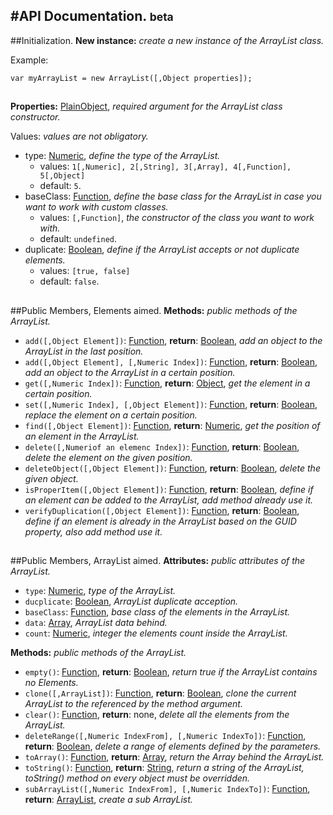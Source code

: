 #API Documentation. <small>beta</small>
----------
##Initialization.
**New instance:** *create a new instance of the ArrayList class.*

Example:

```
var myArrayList = new ArrayList([,Object properties]);
```
##
**Properties:** [PlainObject](), *required argument for the ArrayList class constructor.*

Values: *values are not obligatory.*

- type: [Numeric](), *define the type of the ArrayList.*
	- values: `1[,Numeric], 2[,String], 3[,Array], 4[,Function], 5[,Object]`
	- default: `5`.
- baseClass: [Function](), *define the base class for the ArrayList in case you want to work with custom classes.*
	- values: `[,Function]`, *the constructor of the class you want to work with.*
	- default: `undefined`.
- duplicate: [Boolean](), *define if the ArrayList accepts or not duplicate elements.*
	- values: `[true, false]`
	- default: `false`.

##
##Public Members, Elements aimed.
**Methods:** *public methods of the ArrayList.*

- `add([,Object Element])`: [Function](), __return__: [Boolean](), *add an object to the ArrayList in the last position.*
- `add([,Object Element], [,Numeric Index])`: [Function](), __return__: [Boolean](), *add an object to the ArrayList in a certain position.*
- `get([,Numeric Index])`: [Function](), __return__: [Object](), *get the element in a certain position.*
- `set([,Numeric Index], [,Object Element])`: [Function](), __return__: [Boolean](), *replace the element on a certain position.*
- `find([,Object Element])`: [Function](), __return__: [Numeric](), *get the position of an element in the ArrayList.*
- `delete([,Numeriof an elemenc Index])`: [Function](), __return__: [Boolean](), *delete the element on the given position.*
- `deleteObject([,Object Element])`: [Function](), __return__: [Boolean](), *delete the given object.*
- `isProperItem([,Object Element])`: [Function](), __return__: [Boolean](), *define if an element can be added to the ArrayList, add method already use it.*
- `verifyDuplication([,Object Element])`: [Function](), __return__: [Boolean](), *define if an element is already in the ArrayList based on the GUID property, also add method use it.*

##
##Public Members, ArrayList aimed.
**Attributes:** *public attributes of the ArrayList.*

- `type`: [Numeric](), *type of the ArrayList.*
- `ducplicate`: [Boolean](), *ArrayList duplicate acception.*
- `baseClass`: [Function](), *base class of the elements in the ArrayList.*
- `data`: [Array](), *ArrayList data behind.*
- `count`: [Numeric](), *integer the elements count inside the ArrayList.*

**Methods:** *public methods of the ArrayList.*

- `empty()`: [Function](), __return__: [Boolean](), *return true if the ArrayList contains no Elements.*
- `clone([,ArrayList])`: [Function](), __return__: [Boolean](), *clone the current ArrayList to the referenced by the method argument.*
- `clear()`: [Function](), __return__: none, *delete all the elements from the ArrayList.*
- `deleteRange([,Numeric IndexFrom], [,Numeric IndexTo])`: [Function](), __return__: [Boolean](), *delete a range of elements defined by the parameters.*
- `toArray()`: [Function](), __return__: [Array](), *return the Array behind the ArrayList.*
- `toString()`: [Function](), __return__: [String](), *return a string of the ArrayList, toString() method on every object must be overridden.*
- `subArrayList([,Numeric IndexFrom], [,Numeric IndexTo])`: [Function](), __return__: [ArrayList](), *create a sub ArrayList.*
